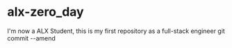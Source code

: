 # alx-zero_day
I'm now a ALX Student, this is my first repository as a full-stack engineer
git commit --amend
